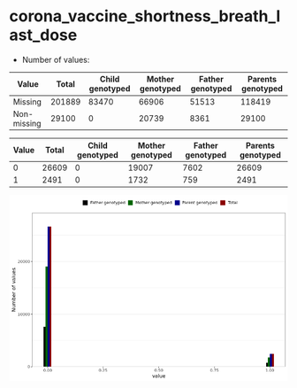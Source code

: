 # corona_vaccine_shortness_breath_last_dose
- Number of values:

| Value | Total | Child genotyped | Mother genotyped | Father genotyped | Parents genotyped |
| ----- | ----- | --------------- | ---------------- | ---------------- |---------------- |
| Missing | 201889 | 83470 | 66906 | 51513 | 118419 |
| Non-missing | 29100 | 0 | 20739 | 8361 | 29100 |

| Value | Total | Child genotyped | Mother genotyped | Father genotyped | Parents genotyped |
| ----- | ----- | --------------- | ---------------- | ---------------- |---------------- |
| 0 | 26609 | 0 | 19007 | 7602 | 26609 |
| 1 | 2491 | 0 | 1732 | 759 | 2491 |



![](corona_vaccine_shortness_breath_last_dose_n.png)




